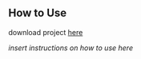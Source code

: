 ## How to Use

download project [here](https://github.com/sd19spring/final-project-annie-eriel-joanna-madi)

_insert instructions on how to use here_
